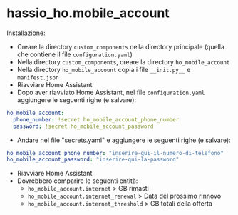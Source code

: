 # hassio_ho.mobile_account

Installazione:
- Creare la directory <code>custom_components</code> nella directory principale (quella che contiene il file <code>configuration.yaml</code>)
- Nella directory <code>custom_components</code>, creare la directory <code>ho_mobile_account</code>
- Nella directory <code>ho_mobile_account</code> copia i file <code>\_\_init.py\_\_</code> e <code>manifest.json</code>
- Riavviare Home Assistant
- Dopo aver riavviato Home Assistant, nel file <code>configuration.yaml</code> aggiungere le seguenti righe (e salvare):

```yaml
ho_mobile_account:
  phone_number: !secret ho_mobile_account_phone_number
  password: !secret ho_mobile_account_password
  ```

- Andare nel file "secrets.yaml" e aggiungere le seguenti righe (e salvare):

```yaml
ho_mobile_account_phone_number: "inserire-qui-il-numero-di-telefono"  
ho_mobile_account_password: "inserire-qui-la-password"
```

- Riavviare Home Assistant
- Dovrebbero comparire le seguenti entità:
  - <code>ho_mobile_account.internet</code> > GB rimasti
  - <code>ho_mobile_account.internet_renewal</code> > Data del prossimo rinnovo
  - <code>ho_mobile_account.internet_threshold</code> > GB totali della offerta



